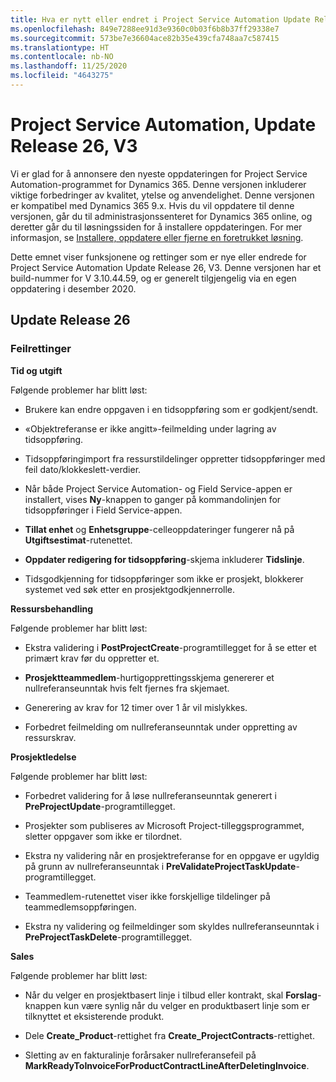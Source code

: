 ```yaml
---
title: Hva er nytt eller endret i Project Service Automation Update Release 26, V3
ms.openlocfilehash: 849e7288ee91d3e9360c0b03f6b8b37ff29338e7
ms.sourcegitcommit: 573be7e36604ace82b35e439cfa748aa7c587415
ms.translationtype: HT
ms.contentlocale: nb-NO
ms.lasthandoff: 11/25/2020
ms.locfileid: "4643275"
---
```

<a name="project-service-automation-update-release-26-v3"></a>Project Service Automation, Update Release 26, V3
================================================

Vi er glad for å annonsere den nyeste oppdateringen for Project Service Automation-programmet for Dynamics 365. Denne versjonen inkluderer viktige forbedringer av kvalitet, ytelse og anvendelighet. Denne versjonen er kompatibel med Dynamics 365 9.x. Hvis du vil oppdatere til denne versjonen, går du til administrasjonssenteret for Dynamics 365 online, og deretter går du til løsningssiden for å installere oppdateringen. For mer informasjon, se [Installere, oppdatere eller fjerne en foretrukket løsning](https://docs.microsoft.com/power-platform/admin/install-remove-preferred-solution).

Dette emnet viser funksjonene og rettinger som er nye eller endrede for Project Service Automation Update Release 26, V3. Denne versjonen har et build-nummer for V 3.10.44.59, og er generelt tilgjengelig via en egen oppdatering i desember 2020.

<a name="update-release-26"></a>Update Release 26
-----------------

### <a name="bug-fixes"></a>Feilrettinger

**Tid og utgift**

Følgende problemer har blitt løst:

-   Brukere kan endre oppgaven i en tidsoppføring som er godkjent/sendt.

-   «Objektreferanse er ikke angitt»-feilmelding under lagring av tidsoppføring.

-   Tidsoppføringimport fra ressurstildelinger oppretter tidsoppføringer med feil dato/klokkeslett-verdier.

-   Når både Project Service Automation- og Field Service-appen er installert, vises **Ny**-knappen to ganger på kommandolinjen for tidsoppføringer i Field Service-appen.

-   **Tillat enhet** og **Enhetsgruppe**-celleoppdateringer fungerer nå på **Utgiftsestimat**-rutenettet.

-   **Oppdater redigering for tidsoppføring**-skjema inkluderer **Tidslinje**.

-   Tidsgodkjenning for tidsoppføringer som ikke er prosjekt, blokkerer systemet ved søk etter en prosjektgodkjennerrolle.

**Ressursbehandling**

Følgende problemer har blitt løst:

-   Ekstra validering i **PostProjectCreate**-programtillegget for å se etter et primært krav før du oppretter et.

-   **Prosjektteammedlem**-hurtigopprettingsskjema genererer et nullreferanseunntak hvis felt fjernes fra skjemaet.

-   Generering av krav for 12 timer over 1 år vil mislykkes.

-   Forbedret feilmelding om nullreferanseunntak under oppretting av ressurskrav.

**Prosjektledelse**

Følgende problemer har blitt løst:

-   Forbedret validering for å løse nullreferanseunntak generert i **PreProjectUpdate**-programtillegget.

-   Prosjekter som publiseres av Microsoft Project-tilleggsprogrammet, sletter oppgaver som ikke er tilordnet.

-   Ekstra ny validering når en prosjektreferanse for en oppgave er ugyldig på grunn av nullreferanseunntak i **PreValidateProjectTaskUpdate**-programtillegget.

-   Teammedlem-rutenettet viser ikke forskjellige tildelinger på teammedlemsoppføringen.

-   Ekstra ny validering og feilmeldinger som skyldes nullreferanseunntak i **PreProjectTaskDelete**-programtillegget.

**Sales**

Følgende problemer har blitt løst:

-   Når du velger en prosjektbasert linje i tilbud eller kontrakt, skal **Forslag**-knappen kun være synlig når du velger en produktbasert linje som er tilknyttet et eksisterende produkt.

-   Dele **Create_Product**-rettighet fra **Create_ProjectContracts**-rettighet.

-   Sletting av en fakturalinje forårsaker nullreferansefeil på **MarkReadyToInvoiceForProductContractLineAfterDeletingInvoice**.
